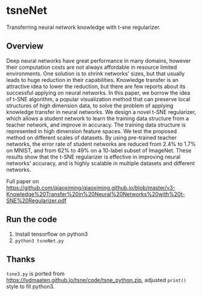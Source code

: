# tsneNet

Transferring neural network knowledge with t-sne regularizer.

## Overview

Deep neural networks have great performance in many domains, however their computation costs are not always affordable in resource limited environments. One solution is to shrink networks' sizes, but that usually leads to huge reduction in their capabilities. Knowledge transfer is an attractive idea to lower the reduction, but there are few reports about its successful applying on neural networks. In this paper, we borrow the idea of t-SNE algorithm, a popular visualization method that can preserve local structures of high dimension data, to solve the problem of applying knowledge transfer in neural networks. We design a novel t-SNE regularizer, which allows a student network to learn the training data structure from a teacher network, and improve in accuracy. The training data structure is represented in high dimension feature spaces. We test the proposed method on different scales of datasets. By using pre-trained teacher networks, the error rate of student networks are reduced from 2.4\% to 1.7\% on MNIST, and from 62\% to 49\% on a 10-label subset of ImageNet. These results show that the t-SNE regularizer is effective in improving neural networks' accuracy, and is highly scalable in multiple datasets and different networks.

Full paper on https://github.com/qiaoximing/qiaoximing.github.io/blob/master/v3-Knowledge%20Transfer%20in%20Neural%20Networks%20with%20t-SNE%20Regularizer.pdf

## Run the code

1. Install tensorflow on python3
2. `python3 tsneNet.py`

## Thanks

`tsne3.py` is ported from https://lvdmaaten.github.io/tsne/code/tsne_python.zip, adjusted `print()` style to fit python3.
